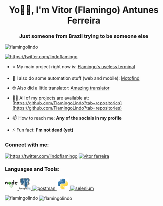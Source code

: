 <h1 align="center">Yo👋🥸, I'm Vitor (Flamingo) Antunes Ferreira</h1>
<h3 align="center">Just someone from Brazil trying to be someone else</h3>

<p align="left"> <img src="https://komarev.com/ghpvc/?username=flamingolindo&label=Profile%20views&color=0e75b6&style=flat" alt="flamingolindo" /> </p>

<p align="left"> <a href="https://twitter.com/https://twitter.com/lindoflamingo" target="blank"><img src="https://img.shields.io/twitter/follow/https://twitter.com/lindoflamingo?logo=twitter&style=for-the-badge" alt="https://twitter.com/lindoflamingo" /></a> </p>

- ⭐ My main project right now is: [Flamingo's useless terminal](https://github.com/FlamingoLindo/Home_teminal)

- 🤖 I also do some automation stuff (web and mobile): [Motofind](https://github.com/FlamingoLindo/AutoMotorFind)

- 🤓 Also did a little translator: [Amazing translator](https://github.com/FlamingoLindo/Shit_Translator)

- 👨‍💻 All of my projects are available at: [https://github.com/FlamingoLindo?tab=repositories](https://github.com/FlamingoLindo?tab=repositories)

- 📫 How to reach me: **Any of the socials in my profile**

- ⚡ Fun fact: **I'm not dead (yet)**

<h3 align="left">Connect with me:</h3>
<p align="left">
<a href="https://twitter.com/https://twitter.com/lindoflamingo" target="blank"><img align="center" src="https://raw.githubusercontent.com/rahuldkjain/github-profile-readme-generator/master/src/images/icons/Social/twitter.svg" alt="https://twitter.com/lindoflamingo" height="30" width="40" /></a>
<a href="https://linkedin.com/in/vitor ferreira" target="blank"><img align="center" src="https://raw.githubusercontent.com/rahuldkjain/github-profile-readme-generator/master/src/images/icons/Social/linked-in-alt.svg" alt="vitor ferreira" height="30" width="40" /></a>
</p>

<h3 align="left">Languages and Tools:</h3>
<p align="left"> <a href="https://nodejs.org" target="_blank" rel="noreferrer"> <img src="https://raw.githubusercontent.com/devicons/devicon/master/icons/nodejs/nodejs-original-wordmark.svg" alt="nodejs" width="40" height="40"/> </a> <a href="https://www.postgresql.org" target="_blank" rel="noreferrer"> <img src="https://raw.githubusercontent.com/devicons/devicon/master/icons/postgresql/postgresql-original-wordmark.svg" alt="postgresql" width="40" height="40"/> </a> <a href="https://postman.com" target="_blank" rel="noreferrer"> <img src="https://www.vectorlogo.zone/logos/getpostman/getpostman-icon.svg" alt="postman" width="40" height="40"/> </a> <a href="https://www.python.org" target="_blank" rel="noreferrer"> <img src="https://raw.githubusercontent.com/devicons/devicon/master/icons/python/python-original.svg" alt="python" width="40" height="40"/> </a> <a href="https://www.selenium.dev" target="_blank" rel="noreferrer"> <img src="https://raw.githubusercontent.com/detain/svg-logos/780f25886640cef088af994181646db2f6b1a3f8/svg/selenium-logo.svg" alt="selenium" width="40" height="40"/> </a> </p>

<p><img align="left" src="https://github-readme-stats.vercel.app/api/top-langs?username=flamingolindo&show_icons=true&locale=en&layout=compact" alt="flamingolindo" /></p>

<p>&nbsp;<img align="center" src="https://github-readme-stats.vercel.app/api?username=flamingolindo&show_icons=true&locale=en" alt="flamingolindo" /></p>

